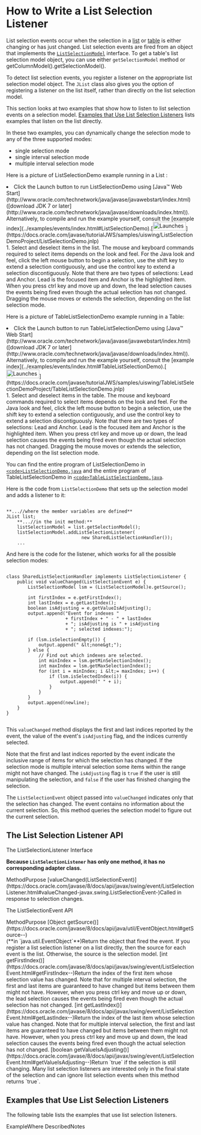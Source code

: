 
# How to Write a List Selection Listener

List selection events occur when the selection in a 
[list](../components/list.html) or 
[table](../components/table.html) is either changing or has just changed. List selection events are fired from an object that implements the 
[`ListSelectionModel`](https://docs.oracle.com/javase/8/docs/api/javax/swing/ListSelectionModel.html) interface. To get a table's list selection model object, you can use either `getSelectionModel` method or getColumnModel().getSelectionModel().

To detect list selection events, you register a listener on the appropriate list selection model object. The `JList` class also gives you the option of registering a listener on the list itself, rather than directly on the list selection model.

This section looks at two examples that show how to listen to list selection events on a selection model. [Examples that Use List Selection Listeners](#eg) lists examples that listen on the list directly.

In these two examples, you can dynamically change the selection mode to any of the three supported modes:

- single selection mode
- single interval selection mode
- multiple interval selection mode

Here is a picture of ListSelectionDemo example running in a List :

<li>Click the Launch button to run ListSelectionDemo using 
[Java&#8482; Web Start](http://www.oracle.com/technetwork/java/javase/javawebstart/index.html) ([download JDK 7 or later](http://www.oracle.com/technetwork/java/javase/downloads/index.html)). Alternatively, to compile and run the example yourself, consult the [example index](../examples/events/index.html#ListSelectionDemo).[<img src="../../images/jws-launch-button.png" width="88" height="23" align="bottom" alt="Launches the ListSelectionDemo example" />](https://docs.oracle.com/javase/tutorialJWS/samples/uiswing/ListSelectionDemoProject/ListSelectionDemo.jnlp)<br /></li>
1. Select and deselect items in the list. The mouse and keyboard commands required to select items depends on the look and feel. For the Java look and feel, click the left mouse button to begin a selection, use the shift key to extend a selection contiguously, and use the control key to extend a selection discontiguously. Note that there are two types of selections: Lead and Anchor. Lead is the focused item and Anchor is the highlighted item. When you press ctrl key and move up and down, the lead selection causes the events being fired even though the actual selection has not changed. Dragging the mouse moves or extends the selection, depending on the list selection mode.

Here is a picture of TableListSelectionDemo example running in a Table:

<li>Click the Launch button to run TableListSelectionDemo using 
[Java&#8482; Web Start](http://www.oracle.com/technetwork/java/javase/javawebstart/index.html) ([download JDK 7 or later](http://www.oracle.com/technetwork/java/javase/downloads/index.html)). Alternatively, to compile and run the example yourself, consult the [example index](../examples/events/index.html#TableListSelectionDemo).[<img src="../../images/jws-launch-button.png" width="88" height="23" align="bottom" alt="Launches the TableListSelectionDemo example" />](https://docs.oracle.com/javase/tutorialJWS/samples/uiswing/TableListSelectionDemoProject/TableListSelectionDemo.jnlp)<br /></li>
1. Select and deselect items in the table. The mouse and keyboard commands required to select items depends on the look and feel. For the Java look and feel, click the left mouse button to begin a selection, use the shift key to extend a selection contiguously, and use the control key to extend a selection discontiguously. Note that there are two types of selections: Lead and Anchor. Lead is the focused item and Anchor is the highlighted item. When you press ctrl key and move up or down, the lead selection causes the events being fired even though the actual selection has not changed. Dragging the mouse moves or extends the selection, depending on the list selection mode.

You can find the entire program of ListSelectionDemo in 
[`<code>ListSelectionDemo.java`</code>](../examples/events/ListSelectionDemoProject/src/events/ListSelectionDemo.java) and the entire program of TableListSelectionDemo in 
[`<code>TableListSelectionDemo.java`</code>](../examples/events/TableListSelectionDemoProject/src/events/TableListSelectionDemo.java).

Here is the code from `ListSelectionDemo` that sets up the selection model and adds a listener to it:

```

**...//where the member variables are defined**
JList list;
    **...//in the init method:**
    listSelectionModel = list.getSelectionModel();
    listSelectionModel.addListSelectionListener(
                            new SharedListSelectionHandler());
    ...

```

And here is the code for the listener, which works for all the possible selection modes:

```

class SharedListSelectionHandler implements ListSelectionListener {
    public void valueChanged(ListSelectionEvent e) {
        ListSelectionModel lsm = (ListSelectionModel)e.getSource();

        int firstIndex = e.getFirstIndex();
        int lastIndex = e.getLastIndex();
        boolean isAdjusting = e.getValueIsAdjusting();
        output.append("Event for indexes "
                      + firstIndex + " - " + lastIndex
                      + "; isAdjusting is " + isAdjusting
                      + "; selected indexes:");

        if (lsm.isSelectionEmpty()) {
            output.append(" &lt;none&gt;");
        } else {
            // Find out which indexes are selected.
            int minIndex = lsm.getMinSelectionIndex();
            int maxIndex = lsm.getMaxSelectionIndex();
            for (int i = minIndex; i &lt;= maxIndex; i++) {
                if (lsm.isSelectedIndex(i)) {
                    output.append(" " + i);
                }
            }
        }
        output.append(newline);
    }
}


```

This `valueChanged` method displays the first and last indices reported by the event, the value of the event's `isAdjusting` flag, and the indices currently selected.

Note that the first and last indices reported by the event indicate the inclusive range of items for which the selection has changed. If the selection mode is multiple interval selection some items within the range might not have changed. The `isAdjusting` flag is `true` if the user is still manipulating the selection, and `false` if the user has finished changing the selection.

The `ListSelectionEvent` object passed into `valueChanged` indicates only that the selection has changed. The event contains no information about the current selection. So, this method queries the selection model to figure out the current selection.

## <a name="api" id="api">The List Selection Listener API</a>

<a name="listselectionlistener" id="listselectionlistener">The ListSelectionListener Interface</a>

**Because `ListSelectionListener` has only one method, it has no corresponding adapter class.**
<th id="h1" align="left">Method</th><th id="h2" align="left">Purpose</th>
<td headers="h1">[valueChanged(ListSelectionEvent)](https://docs.oracle.com/javase/8/docs/api/javax/swing/event/ListSelectionListener.html#valueChanged-javax.swing.ListSelectionEvent-)</td><td headers="h2">Called in response to selection changes.</td>

<a name="listselectionevent" id="listselectionevent">The ListSelectionEvent API</a>
<th id="h101" align="left">Method</th><th id="h102" align="left">Purpose</th>
<td headers="h101">[Object getSource()](https://docs.oracle.com/javase/8/docs/api/java/util/EventObject.html#getSource--)<br />(**in `java.util.EventObject`**)</td><td headers="h102">Return the object that fired the event. If you register a list selection listener on a list directly, then the source for each event is the list. Otherwise, the source is the selection model.</td>
<td headers="h101">[int getFirstIndex()](https://docs.oracle.com/javase/8/docs/api/javax/swing/event/ListSelectionEvent.html#getFirstIndex--)</td><td headers="h102">Return the index of the first item whose selection value has changed. Note that for multiple interval selection, the first and last items are guaranteed to have changed but items between them might not have. However, when you press ctrl key and move up or down, the lead selection causes the events being fired even though the actual selection has not changed.</td>
<td headers="h101">[int getLastIndex()](https://docs.oracle.com/javase/8/docs/api/javax/swing/event/ListSelectionEvent.html#getLastIndex--)</td><td headers="h102">Return the index of the last item whose selection value has changed. Note that for multiple interval selection, the first and last items are guaranteed to have changed but items between them might not have. However, when you press ctrl key and move up and down, the lead selection causes the events being fired even though the actual selection has not changed.</td>
<td headers="h101">[boolean getValueIsAdjusting()](https://docs.oracle.com/javase/8/docs/api/javax/swing/event/ListSelectionEvent.html#getValueIsAdjusting--)</td><td headers="h102">Return `true` if the selection is still changing. Many list selection listeners are interested only in the final state of the selection and can ignore list selection events when this method returns `true`.</td>

## <a name="eg" id="eg">Examples that Use List Selection Listeners</a>

The following table lists the examples that use list selection listeners.
<th id="h201" align="left">Example</th><th id="h202" align="left">Where Described</th><th id="h203" align="left">Notes</th>
